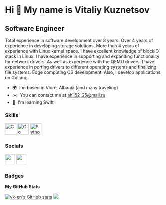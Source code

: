 Hi 👋 My name is Vitaliy Kuznetsov 
==================================  

Software Engineer
-----------------  

Total experience in software development over 8 years. Over 4 years of experience in developing storage solutions. More than 4 years of experience with Linux kernel space. I have excellent knowledge of blockIO stack in Linux. I have experience in supporting and expanding functionality for network drivers. As well as experience with the QEMU drivers. I have experience in porting drivers to different operating systems and finalizing file systems. Edge computing OS development. Also, I develop applications on GoLang.  

* 🌍  I'm based in Vlorë, Albania (and many traveling)
* ✉️  You can contact me at [ahil52\_25@mail.ru](mailto:ahil52_25@mail.ru) 
* 🧠  I'm learning Swift

### Skills

<p align="left"> <a href="https://docs.microsoft.com/en-us/cpp/?view=msvc-170" target="_blank" rel="noreferrer"><img src="https://raw.githubusercontent.com/danielcranney/readme-generator/main/public/icons/skills/c-colored.svg" width="36" height="36" alt="C" /></a> <a href="https://go.dev/doc/" target="_blank" rel="noreferrer"><img src="https://raw.githubusercontent.com/danielcranney/readme-generator/main/public/icons/skills/go-colored.svg" width="36" height="36" alt="Go" /></a> <a href="https://www.python.org/" target="_blank" rel="noreferrer"><img src="https://raw.githubusercontent.com/danielcranney/readme-generator/main/public/icons/skills/python-colored.svg" width="36" height="36" alt="Python" /></a> </p> 

 ### Socials  <p align="left"> <a href="https://www.github.com/vk-en" target="_blank" rel="noreferrer"><img src="https://raw.githubusercontent.com/danielcranney/readme-generator/main/public/icons/socials/github-dark.svg" width="32" height="32" /></a> <a href="https://www.linkedin.com/in/vk-en/" target="_blank" rel="noreferrer"><img src="https://raw.githubusercontent.com/danielcranney/readme-generator/main/public/icons/socials/linkedin.svg" width="32" height="32" /></a></p>

### Badges

<b>My GitHub Stats</b>

<a href="http://www.github.com/vk-en"><img src="https://github-readme-stats.vercel.app/api?username=vk-en&show_icons=true&hide=&count_private=true&title_color=a855f7&text_color=ffffff&icon_color=ef4444&bg_color=0f172a&hide_border=true&show_icons=true" alt="vk-en's GitHub stats" /></a>
<a href="http://www.github.com/vk-en"><img src="https://github-readme-streak-stats.herokuapp.com/?user=vk-en&stroke=ffffff&background=0f172a&ring=a855f7&fire=a855f7&currStreakNum=ffffff&currStreakLabel=a855f7&sideNums=ffffff&sideLabels=ffffff&dates=ffffff&hide_border=true" /></a>

